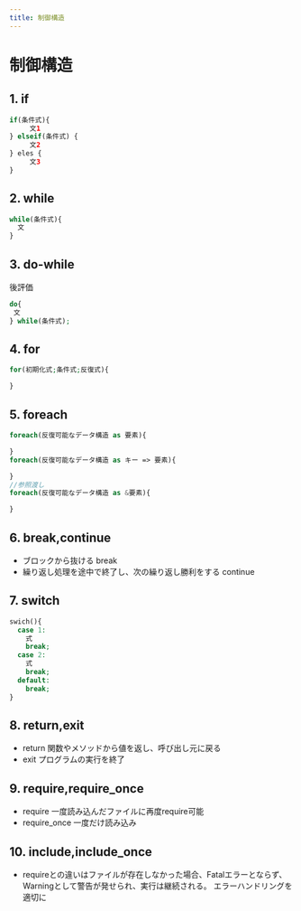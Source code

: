 ```yaml
---
title: 制御構造
---
```


# 制御構造

## 1. if

```php
if(条件式){
     文1
} elseif(条件式) {
     文2
} eles {
     文3
}
```

## 2. while

```php
while(条件式){
  文
}
```

## 3. do-while

後評価

```php
do{
 文
} while(条件式);
```

## 4. for

```php
for(初期化式;条件式;反復式){

}
```

## 5. foreach

```php
foreach(反復可能なデータ構造 as 要素){

}
foreach(反復可能なデータ構造 as キー => 要素){

}
//参照渡し
foreach(反復可能なデータ構造 as &要素){

}
```

## 6. break,continue

- ブロックから抜ける break
- 繰り返し処理を途中で終了し、次の繰り返し勝利をする continue

## 7. switch

```php
swich(){
  case 1:
    式
    break;
  case 2:
    式
    break;
  default:
    break;
}
```

## 8. return,exit

- return 関数やメソッドから値を返し、呼び出し元に戻る
- exit プログラムの実行を終了

## 9. require,require_once

- require 一度読み込んだファイルに再度require可能
- require_once 一度だけ読み込み

## 10. include,include_once
- requireとの違いはファイルが存在しなかった場合、Fatalエラーとならず、Warningとして警告が発せられ、実行は継続される。
エラーハンドリングを適切に
